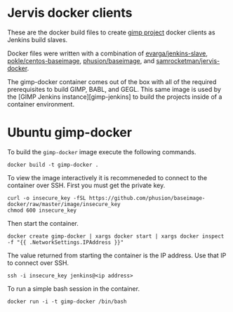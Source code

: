 # Jervis docker clients

These are the docker build files to create [gimp project][gimp] docker clients
as Jenkins build slaves.

Docker files were written with a combination of
[evarga/jenkins-slave][jenkins-slave],
[pokle/centos-baseimage][centos-baseimage], [phusion/baseimage][phusion], and
[samrocketman/jervis-docker][jervis-docker].

The gimp-docker container comes out of the box with all of the required
prerequisites to build GIMP, BABL, and GEGL.  This same image is used by the
[GIMP Jenkins instance][gimp-jenkins] to build the projects inside of a
container environment.

# Ubuntu gimp-docker

To build the `gimp-docker` image execute the following commands.

```
docker build -t gimp-docker .
```

To view the image interactively it is recommeneded to connect to the container
over SSH.  First you must get the private key.

```
curl -o insecure_key -fSL https://github.com/phusion/baseimage-docker/raw/master/image/insecure_key
chmod 600 insecure_key
```

Then start the container.

```
docker create gimp-docker | xargs docker start | xargs docker inspect -f "{{ .NetworkSettings.IPAddress }}"
```

The value returned from starting the container is the IP address.  Use that IP
to connect over SSH.

```
ssh -i insecure_key jenkins@<ip address>
```

To run a simple bash session in the container.

```
docker run -i -t gimp-docker /bin/bash
```

[centos-baseimage]: https://github.com/pokle/centos-baseimage/blob/master/image/Dockerfile
[gimp]: http://www.gimp.org/
[jenkins-slave]: https://github.com/evarga/docker-images/blob/master/jenkins-slave/Dockerfile
[jervis-docker]: https://github.com/samrocketman/jervis-docker
[jervis]: https://github.com/samrocketman/jervis
[phusion]: https://github.com/phusion/baseimage-docker
